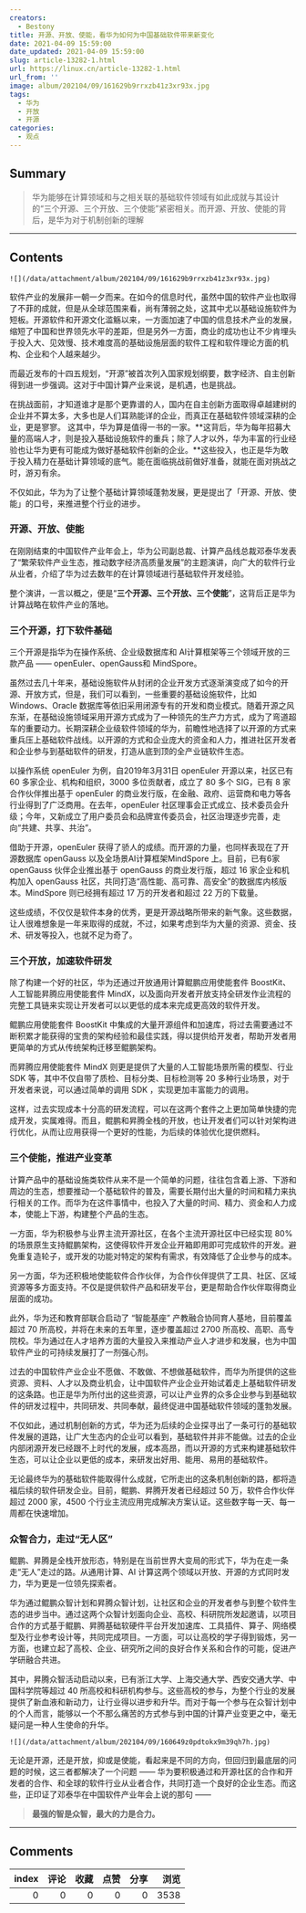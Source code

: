 ```yaml
---
creators:
  - Bestony
title: 开源、开放、使能，看华为如何为中国基础软件带来新变化
date: 2021-04-09 15:59:00
date_updated: 2021-04-09 15:59:00
slug: article-13282-1.html
url: https://linux.cn/article-13282-1.html
url_from: ''
image: album/202104/09/161629b9rrxzb41z3xr93x.jpg
tags:
  - 华为
  - 开放
  - 开源
categories:
  - 观点
---
```


## Summary

> 华为能够在计算领域和与之相关联的基础软件领域有如此成就与其设计的“三个开源、三个开放、三个使能”紧密相关。而开源、开放、使能的背后，是华为对于机制创新的理解

***

<!-- more -->

## Contents

`![](/data/attachment/album/202104/09/161629b9rrxzb41z3xr93x.jpg)`

软件产业的发展非一朝一夕而来。在如今的信息时代，虽然中国的软件产业也取得了不菲的成就，但是从全球范围来看，尚有薄弱之处，这其中尤以基础设施软件为短板。开源软件和开源文化滥觞以来，一方面加速了中国的信息技术产业的发展，缩短了中国和世界领先水平的差距，但是另外一方面，商业的成功也让不少肯埋头于投入大、见效慢、技术难度高的基础设施层面的软件工程和软件理论方面的机构、企业和个人越来越少。

而最近发布的十四五规划，“开源”被首次列入国家规划纲要，数字经济、自主创新得到进一步强调。这对于中国计算产业来说，是机遇，也是挑战。

在挑战面前，才知道谁才是那个更靠谱的人，国内在自主创新方面取得卓越建树的企业并不算太多，大多也是人们耳熟能详的企业，而真正在基础软件领域深耕的企业，更是寥寥。 这其中，华为算是值得一书的一家。**这背后，华为每年招募大量的高端人才，则是投入基础设施软件的重兵；除了人才以外，华为丰富的行业经验也让华为更有可能成为做好基础软件创新的企业。**这些投入，也正是华为敢于投入精力在基础计算领域的底气。能在面临挑战前做好准备，就能在面对挑战之时，游刃有余。

不仅如此，华为为了让整个基础计算领域蓬勃发展，更是提出了「开源、开放、使能」的口号，来推进整个行业的进步。

### 开源、开放、使能

在刚刚结束的中国软件产业年会上，华为公司副总裁、计算产品线总裁邓泰华发表了“繁荣软件产业生态，推动数字经济高质量发展”的主题演讲，向广大的软件行业从业者，介绍了华为过去数年的在计算领域进行基础软件开发经验。

整个演讲，一言以概之，便是“**三个开源、三个开放、三个使能**”，这背后正是华为计算战略在软件产业的落地。

### 三个开源，打下软件基础

三个开源是指华为在操作系统、企业级数据库和 AI计算框架等三个领域开放的三款产品 —— openEuler、openGauss和 MindSpore。

虽然过去几十年来，基础设施软件从封闭的企业开发方式逐渐演变成了如今的开源、开放方式，但是，我们可以看到，一些重要的基础设施软件，比如 Windows、Oracle 数据库等依旧采用闭源专有的开发和商业模式。随着开源之风东渐，在基础设施领域采用开源方式成为了一种领先的生产力方式，成为了弯道超车的重要动力。长期深耕企业级软件领域的华为，前瞻性地选择了以开源的方式来重兵压上基础软件战线。以开源的方式和企业庞大的资金和人力，推进社区开发者和企业参与到基础软件的研发，打造从底到顶的全产业链软件生态。

以操作系统 openEuler 为例，自2019年3月31日 openEuler 开源以来，社区已有 60 多家企业、机构和组织，3000 多位贡献者，成立了 80 多个 SIG，已有 8 家合作伙伴推出基于 openEuler 的商业发行版，在金融、政府、运营商和电力等各行业得到了广泛商用。在去年，openEuler 社区理事会正式成立、技术委员会升级；今年，又新成立了用户委员会和品牌宣传委员会，社区治理逐步完善，走向“共建、共享、共治”。

借助于开源，openEuler 获得了骄人的成绩。而开源的力量，也同样表现在了开源数据库 openGauss 以及全场景AI计算框架MindSpore 上。目前，已有6家 openGauss 伙伴企业推出基于 openGauss 的商业发行版，超过 16 家企业和机构加入 openGauss 社区，共同打造“高性能、高可靠、高安全”的数据库内核版本。MindSpore 则已经拥有超过 17 万的开发者和超过 22 万的下载量。

这些成绩，不仅仅是软件本身的优秀，更是开源战略所带来的新气象。这些数据，让人很难想象是一年来取得的成就，不过，如果考虑到华为大量的资源、资金、技术、研发等投入，也就不足为奇了。

### 三个开放，加速软件研发

除了构建一个好的社区，华为还通过开放通用计算鲲鹏应用使能套件 BoostKit、人工智能昇腾应用使能套件 MindX，以及面向开发者开放支持全研发作业流程的完整工具链来实现让开发者可以以更低的成本来完成更高效的软件开发。

鲲鹏应用使能套件 BoostKit 中集成的大量开源组件和加速库，将过去需要通过不断积累才能获得的宝贵的架构经验和最佳实践，得以提供给开发者，帮助开发者用更简单的方式从传统架构迁移至鲲鹏架构。

而昇腾应用使能套件 MindX 则更是提供了大量的人工智能场景所需的模型、行业 SDK 等，其中不仅自带了质检、目标分类、目标检测等 20 多种行业场景，对于开发者来说，可以通过简单的调用 SDK ，实现更加丰富能力的调用。

这样，过去实现成本十分高的研发流程，可以在这两个套件之上更加简单快捷的完成开发，实属难得。而且，鲲鹏和昇腾全栈的开放，也让开发者们可以针对架构进行优化，从而让应用获得一个更好的性能，为后续的体验优化提供燃料。

### 三个使能，推进产业变革

计算产品中的基础设施类软件从来不是一个简单的问题，往往包含着上游、下游和周边的生态，想要推动一个基础软件的普及，需要长期付出大量的时间和精力来执行相关的工作。而华为在这件事情中，也投入了大量的时间、精力、资金和人力成本，使能上下游，构建整个产品的生态。

一方面，华为积极参与业界主流开源社区，在各个主流开源社区中已经实现 80% 的场景原生支持鲲鹏架构，这使得软件开发企业开箱即用即可完成软件的开发。避免重复造轮子，或开发的功能对特定的架构有需求，有效降低了企业参与的成本。

另一方面，华为还积极地使能软件合作伙伴，为合作伙伴提供了工具、社区、区域资源等多方面支持。不仅是提供软件产品和研发平台，更是帮助合作伙伴取得商业层面的成功。

此外，华为还和教育部联合启动了 “智能基座” 产教融合协同育人基地，目前覆盖超过 70 所高校，并将在未来的五年里，逐步覆盖超过 2700 所高校、高职、高专院校。华为通过在人才培养方面的大量投入来推动产业人才进步和发展，也为中国软件产业的可持续发展打了一剂强心剂。

过去的中国软件产业企业不愿做、不敢做、不想做基础软件，而华为所提供的这些资源、资料、人才以及商业机会，让中国软件产业企业开始试着走上基础软件研发的这条路。也正是华为所付出的这些资源，可以让产业界的众多企业参与到基础软件的研发过程中，共同研发、共同奉献，最终促进中国基础软件领域的蓬勃发展。

不仅如此，通过机制创新的方式，华为还为后续的企业探寻出了一条可行的基础软件发展的道路，让广大生态内的企业可以看到，基础软件并非不能做。过去的企业内部闭源开发已经跟不上时代的发展，成本高昂，而以开源的方式来构建基础软件生态，可以让企业以更低的成本，来研发出好用、能用、易用的基础软件。

无论最终华为的基础软件能取得什么成就，它所走出的这条机制创新的路，都将造福后续的软件研发企业。目前，鲲鹏、昇腾开发者已经超过 50 万，软件合作伙伴超过 2000 家，4500 个行业主流应用完成解决方案认证。这些数字每一天、每一周都在快速增加。

### 众智合力，走过“无人区”

鲲鹏、昇腾是全栈开放形态，特别是在当前世界大变局的形式下，华为在走一条走“无人”走过的路。从通用计算、AI 计算这两个领域以开放、开源的方式同时发力，华为更是一位领先探索者。

华为通过鲲鹏众智计划和昇腾众智计划，让社区和企业的开发者参与到整个软件生态的进步当中。通过这两个众智计划面向企业、高校、科研院所发起邀请，以项目合作的方式基于鲲鹏、昇腾基础软硬件平台开发加速库、工具插件、算子、网络模型及行业参考设计等，共同完成项目。一方面，可以让高校的学子得到锻炼，另一方面，也建立起了高校、企业、研究所之间的良好合作关系和合作的可能，促进产学研融合共进。

其中，昇腾众智活动启动以来，已有浙江大学、上海交通大学、西安交通大学、中国科学院等超过 40 所高校和科研机构参与。这些高校的参与，为整个行业的发展提供了新血液和新动力，让行业得以进步和升华。而对于每一个参与在众智计划中的个人而言，能够以一个不那么痛苦的方式参与到中国的计算产业变更之中，毫无疑问是一种人生使命的升华。

`![](/data/attachment/album/202104/09/160649z0pdtokx9m39qh7h.jpg)`

无论是开源，还是开放，抑或是使能，看起来是不同的方向，但回归到最底层的问题的时候，这三者都解决了一个问题 —— 华为要积极通过和开源社区的合作和开发者的合作、和全球的软件行业从业者合作，共同打造一个良好的企业生态。而这些，正印证了邓泰华在中国软件产业年会上说的那句 ——

> 
> **最强的智是众智，最大的力是合力。**
> 
> 
>

***

## Comments


|   index |   评论 |   收藏 |   点赞 |   分享 |   浏览 |
|--------:|-------:|-------:|-------:|-------:|-------:|
|       0 |      0 |      0 |      0 |      0 |   3538 |
